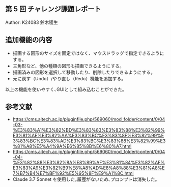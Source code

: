 ## 第 5 回 チャレンジ課題レポート

Author: K24083 鈴木稜生

## 追加機能の内容

- 描画する図形のサイズを固定ではなく、マウスドラッグで指定できるようにする。
- 三角形など、他の種類の図形も描画できるようにする。
- 描画済みの図形を選択して移動したり、削除したりできるようにする。
- 元に戻す（Undo）/やり直し（Redo）機能を追加する。

以上の機能を使いやすく､GUIとして組み込むことができた｡


## 参考文献

- https://cms.aitech.ac.jp/pluginfile.php/569060/mod_folder/content/0/04-03-%E3%83%A1%E3%82%BD%E3%83%83%E3%83%88%E3%82%99%E3%81%AE%E3%82%AA%E3%83%BC%E3%83%8F%E3%82%99%E3%83%BC%E3%83%AD%E3%83%BC%E3%83%88%E3%82%99%E3%81%A8%E5%A4%9A%E6%85%8B%E6%80%A7.html
- https://cms.aitech.ac.jp/pluginfile.php/569060/mod_folder/content/0/04-04-%E3%82%88%E3%82%8A%E8%89%AF%E3%81%84%E3%82%AF%E3%83%A9%E3%82%B9%E8%A8%AD%E8%A8%88%E3%81%A8%E7%B7%B4%E7%BF%92%E5%95%8F%E9%A1%8C.html
- Claude 3.7 Sonnet を使用した｡履歴がないため､プロンプトは消失した｡
